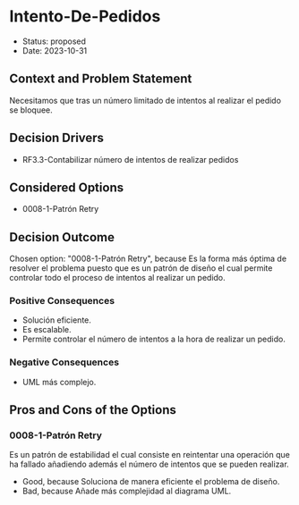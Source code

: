 # Intento-De-Pedidos

* Status: proposed
* Date: 2023-10-31

## Context and Problem Statement

Necesitamos que tras un número limitado de intentos al realizar el pedido se bloquee.

## Decision Drivers

* RF3.3-Contabilizar número de intentos de realizar pedidos

## Considered Options

* 0008-1-Patrón Retry

## Decision Outcome

Chosen option: "0008-1-Patrón Retry", because Es la forma más óptima de resolver el problema puesto que es un patrón de diseño el cual permite controlar todo el proceso de intentos al realizar un pedido.

### Positive Consequences

* Solución eficiente.
* Es escalable.
* Permite controlar el número de intentos a la hora de realizar un pedido.

### Negative Consequences

* UML más complejo.

## Pros and Cons of the Options

### 0008-1-Patrón Retry

Es un patrón de estabilidad el cual consiste en reintentar una operación que ha fallado añadiendo además el número de intentos que se pueden realizar.

* Good, because Soluciona de manera eficiente el problema de diseño.
* Bad, because Añade más complejidad al diagrama UML.
